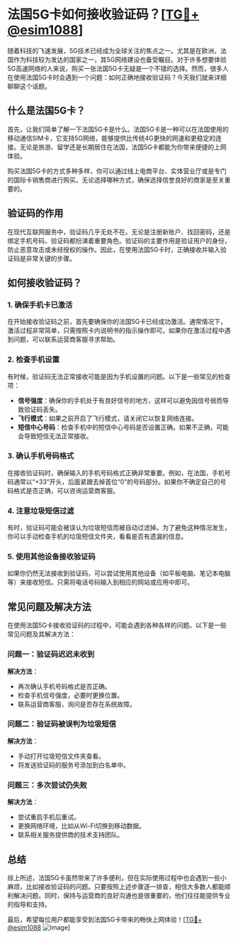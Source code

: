 # 法国5G卡如何接收验证码？[[TG💪+ @esim1088](https://t.me/s/esim1088)]

随着科技的飞速发展，5G技术已经成为全球关注的焦点之一。尤其是在欧洲，法国作为科技较为发达的国家之一，其5G网络建设也备受瞩目。对于许多想要体验5G高速网络的人来说，购买一张法国5G卡无疑是一个不错的选择。然而，很多人在使用法国5G卡时会遇到一个问题：如何正确地接收验证码？今天我们就来详细聊聊这个话题。

## 什么是法国5G卡？

首先，让我们简单了解一下法国5G卡是什么。法国5G卡是一种可以在法国使用的移动通信SIM卡，它支持5G网络，能够提供比传统4G更快的网速和更稳定的连接。无论是旅游、留学还是长期居住在法国，法国5G卡都能为你带来便捷的上网体验。

购买法国5G卡的方式多种多样，你可以通过线上电商平台、实体营业厅或是专门的国际卡销售商进行购买。无论选择哪种方式，确保选择信誉良好的商家是至关重要的。

## 验证码的作用

在现代互联网服务中，验证码几乎无处不在。无论是注册新账户、找回密码，还是绑定手机号码，验证码都扮演着重要角色。验证码的主要作用是验证用户的身份，防止恶意攻击或未经授权的操作。因此，在使用法国5G卡时，正确接收并输入验证码是非常关键的步骤。

## 如何接收验证码？

### 1. 确保手机卡已激活

在开始接收验证码之前，首先要确保你的法国5G卡已经成功激活。通常情况下，激活过程非常简单，只需按照卡内说明书的指示操作即可。如果你在激活过程中遇到问题，可以联系运营商客服寻求帮助。

### 2. 检查手机设置

有时候，验证码无法正常接收可能是因为手机设置的问题。以下是一些常见的检查项：

- **信号强度**：确保你的手机处于有良好信号的地方，这样可以避免因信号弱而导致验证码丢失。
- **飞行模式**：如果之前开启了飞行模式，请关闭它以恢复网络连接。
- **短信中心号码**：检查手机中的短信中心号码是否设置正确。如果不正确，可能会导致短信无法正常接收。

### 3. 确认手机号码格式

在接收验证码时，确保输入的手机号码格式正确非常重要。例如，在法国，手机号码通常以“+33”开头，后面紧跟去掉首位“0”的号码部分。如果你不确定自己的号码格式是否正确，可以咨询运营商客服。

### 4. 注意垃圾短信过滤

有时，验证码可能会被误认为垃圾短信而被自动过滤掉。为了避免这种情况发生，你可以手动检查手机的垃圾短信文件夹，看看是否有遗漏的信息。

### 5. 使用其他设备接收验证码

如果你仍然无法接收到验证码，可以尝试使用其他设备（如平板电脑、笔记本电脑等）来接收短信。只需将电话号码输入到相应的网站或应用中即可。

## 常见问题及解决方法

在使用法国5G卡接收验证码的过程中，可能会遇到各种各样的问题。以下是一些常见问题及其解决方法：

### 问题一：验证码迟迟未收到

**解决方法**：
- 再次确认手机号码格式是否正确。
- 检查手机信号强度，必要时更换位置。
- 联系运营商客服，询问是否存在系统故障。

### 问题二：验证码被误判为垃圾短信

**解决方法**：
- 手动打开垃圾短信文件夹查看。
- 将发送验证码的服务号添加到白名单中。

### 问题三：多次尝试仍失败

**解决方法**：
- 尝试重启手机后重试。
- 更换网络环境，比如从Wi-Fi切换到移动数据。
- 联系相关服务提供商的技术支持团队。

## 总结

综上所述，法国5G卡虽然带来了许多便利，但在实际使用过程中也会遇到一些小麻烦，比如接收验证码的问题。只要按照上述步骤逐一排查，相信大多数人都能顺利解决问题。同时，保持与运营商的良好沟通也是很重要的，他们往往能提供专业的指导和支持。

最后，希望每位用户都能享受到法国5G卡带来的畅快上网体验！[[TG💪+ @esim1088](https://t.me/s/esim1088) ![Image](https://i.postimg.cc/4NQfJmqS/Snipaste-2025-05-13-00-14-12.png)]
